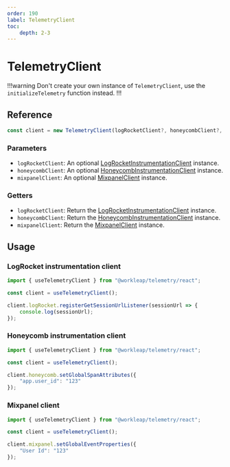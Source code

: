 ```yaml
---
order: 190
label: TelemetryClient
toc:
    depth: 2-3
---
```


# TelemetryClient

!!!warning
Don't create your own instance of `TelemetryClient`, use the `initializeTelemetry` function instead.
!!!

## Reference

```ts
const client = new TelemetryClient(logRocketClient?, honeycombClient?, mixpanelClient?);
```

### Parameters

- `logRocketClient`: An optional [LogRocketInstrumentationClient](../../logrocket/reference/LogRocketInstrumentationClient.md) instance.
- `honeycombClient`: An optional [HoneycombInstrumentationClient](../../honeycomb/reference/HoneycombInstrumentationClient.md) instance.
- `mixpanelClient`: An optional [MixpanelClient](../../mixpanel/reference/MixpanelClient.md) instance.

### Getters

- `logRocketClient`: Return the [LogRocketInstrumentationClient](../../logrocket/reference/LogRocketInstrumentationClient.md) instance.
- `honeycombClient`: Return the [HoneycombInstrumentationClient](../../honeycomb/reference/HoneycombInstrumentationClient.md) instance.
- `mixpanelClient`: Return the [MixpanelClient](../../mixpanel/reference/MixpanelClient.md) instance.

## Usage

### LogRocket instrumentation client

```ts !#5-7
import { useTelemetryClient } from "@workleap/telemetry/react";

const client = useTelemetryClient();

client.logRocket.registerGetSessionUrlListener(sessionUrl => {
    console.log(sessionUrl);
});
```

### Honeycomb instrumentation client

```ts !#5-7
import { useTelemetryClient } from "@workleap/telemetry/react";

const client = useTelemetryClient();

client.honeycomb.setGlobalSpanAttributes({
    "app.user_id": "123"
});
```

### Mixpanel client

```ts !#5-7
import { useTelemetryClient } from "@workleap/telemetry/react";

const client = useTelemetryClient();

client.mixpanel.setGlobalEventProperties({
    "User Id": "123"
});
```

